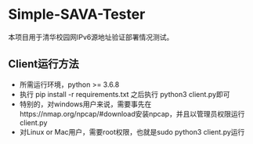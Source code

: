 # Simple-SAVA-Tester

本项目用于清华校园网IPv6源地址验证部署情况测试。

## Client运行方法

 - 所需运行环境，python >= 3.6.8
 - 执行 pip install -r requirements.txt 之后执行 python3 client.py即可
 - 特别的，对windows用户来说，需要事先在https://nmap.org/npcap/#download安装npcap，并且以管理员权限运行client.py
 - 对Linux or Mac用户，需要root权限，也就是sudo python3 client.py运行
 